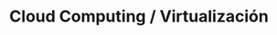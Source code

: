 ---
layout: default
title: Cloud Computing / Virtualización
nav_order: 1
parent: Taxonomía
has_children: true
---